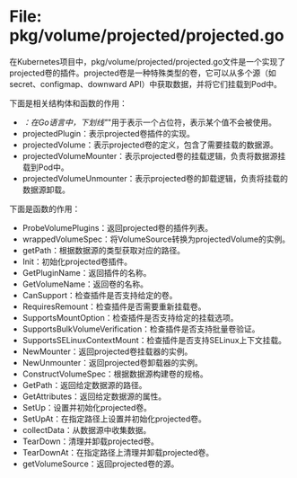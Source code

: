 # File: pkg/volume/projected/projected.go

在Kubernetes项目中，pkg/volume/projected/projected.go文件是一个实现了projected卷的插件。projected卷是一种特殊类型的卷，它可以从多个源（如secret、configmap、downward API）中获取数据，并将它们挂载到Pod中。

下面是相关结构体和函数的作用：

- _：在Go语言中，下划线"_"用于表示一个占位符，表示某个值不会被使用。
- projectedPlugin：表示projected卷插件的实现。
- projectedVolume：表示projected卷的定义，包含了需要挂载的数据源。
- projectedVolumeMounter：表示projected卷的挂载逻辑，负责将数据源挂载到Pod中。
- projectedVolumeUnmounter：表示projected卷的卸载逻辑，负责将挂载的数据源卸载。

下面是函数的作用：

- ProbeVolumePlugins：返回projected卷的插件列表。
- wrappedVolumeSpec：将VolumeSource转换为projectedVolume的实例。
- getPath：根据数据源的类型获取对应的路径。
- Init：初始化projected卷插件。
- GetPluginName：返回插件的名称。
- GetVolumeName：返回卷的名称。
- CanSupport：检查插件是否支持给定的卷。
- RequiresRemount：检查插件是否需要重新挂载卷。
- SupportsMountOption：检查插件是否支持给定的挂载选项。
- SupportsBulkVolumeVerification：检查插件是否支持批量卷验证。
- SupportsSELinuxContextMount：检查插件是否支持SELinux上下文挂载。
- NewMounter：返回projected卷挂载器的实例。
- NewUnmounter：返回projected卷卸载器的实例。
- ConstructVolumeSpec：根据数据源构建卷的规格。
- GetPath：返回给定数据源的路径。
- GetAttributes：返回给定数据源的属性。
- SetUp：设置并初始化projected卷。
- SetUpAt：在指定路径上设置并初始化projected卷。
- collectData：从数据源中收集数据。
- TearDown：清理并卸载projected卷。
- TearDownAt：在指定路径上清理并卸载projected卷。
- getVolumeSource：返回projected卷的源。


